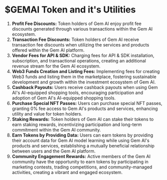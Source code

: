 # $GEMAI Token and it's Utilities

1. **Profit Fee Discounts:** Token holders of Gem AI enjoy profit fee discounts generated through various transactions within the Gem AI ecosystem.
2. **Transaction Fee Discounts:** Token holders of Gem AI receive transaction fee discounts when utilizing the services and products offered within the Gem AI platform.
3. **Vendor Fees for API & SDK:** Charging fees for API & SDK installation, subscription, and transactional operations, creating an additional revenue stream for the Gem AI ecosystem.
4. **Web3 Funds Creation and Listing Fees:** Implementing fees for creating Web3 funds and listing them in the marketplace, fostering sustainable development and growth within the investment ecosystem of Gem AI.
5. **Cashback Payouts:** Users receive cashback payouts when using Gem AI's AI-equipped shopping tools, encouraging participation and adoption of Gem AI's AI-equipped shopping tools.
6. **Purchase Special NFT Passes:** Users can purchase special NFT passes, granting 0% fee access to Gem AI's products and services, enhancing utility and value for token holders.
7. **Staking Rewards:** Token holders of Gem AI can stake their tokens to earn staking rewards, incentivizing participation and long-term commitment within the Gem AI community.
8. **Earn Tokens by Providing Data:** Users can earn tokens by providing their account data for Gem AI model learning while using Gem AI's products and services, establishing a mutually beneficial relationship between users and the Gem AI platform.
9. **Community Engagement Rewards:** Active members of the Gem AI community have the opportunity to earn tokens by participating in marketing contests, trading competitions, and community-managed activities, creating a vibrant and engaged ecosystem.
